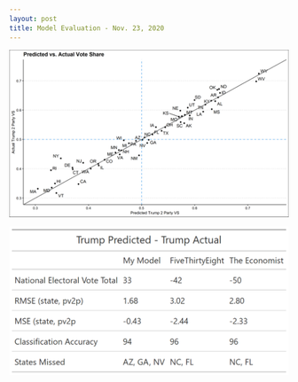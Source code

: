 ```yaml
---
layout: post
title: Model Evaluation - Nov. 23, 2020
---
```


![picture](../images/accuracy_graph.png)



![picture](../images/eval_measures_gt.png)